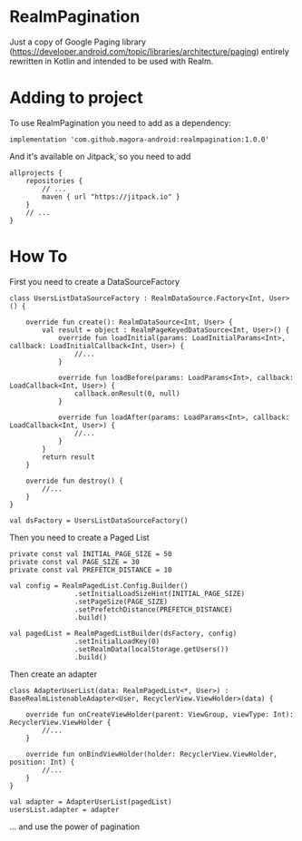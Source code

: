 # RealmPagination
Just a copy of Google Paging library (https://developer.android.com/topic/libraries/architecture/paging) entirely rewritten in Kotlin and intended to be used with Realm.


# Adding to project
To use RealmPagination you need to add as a dependency:

`implementation 'com.github.magora-android:realmpagination:1.0.0'`

And it's available on Jitpack, so you need to add

    allprojects {
        repositories {
            // ...
            maven { url "https://jitpack.io" }
        }
        // ...
    }


# How To
First you need to create a DataSourceFactory

    class UsersListDataSourceFactory : RealmDataSource.Factory<Int, User>() {

        override fun create(): RealmDataSource<Int, User> {
            val result = object : RealmPageKeyedDataSource<Int, User>() {
                override fun loadInitial(params: LoadInitialParams<Int>, callback: LoadInitialCallback<Int, User>) {
                    //...
                }

                override fun loadBefore(params: LoadParams<Int>, callback: LoadCallback<Int, User>) {
                    callback.onResult(0, null)
                }

    			override fun loadAfter(params: LoadParams<Int>, callback: LoadCallback<Int, User>) {
                    //...
                }
            }
            return result
        }

        override fun destroy() {
            //...
        }
    }

    val dsFactory = UsersListDataSourceFactory()

Then you need to create a Paged List

    private const val INITIAL_PAGE_SIZE = 50
    private const val PAGE_SIZE = 30
    private const val PREFETCH_DISTANCE = 10

    val config = RealmPagedList.Config.Builder()
                    .setInitialLoadSizeHint(INITIAL_PAGE_SIZE)
                    .setPageSize(PAGE_SIZE)
                    .setPrefetchDistance(PREFETCH_DISTANCE)
                    .build()

    val pagedList = RealmPagedListBuilder(dsFactory, config)
                    .setInitialLoadKey(0)
                    .setRealmData(localStorage.getUsers())
                    .build()

Then create an adapter

    class AdapterUserList(data: RealmPagedList<*, User>) : BaseRealmListenableAdapter<User, RecyclerView.ViewHolder>(data) {

        override fun onCreateViewHolder(parent: ViewGroup, viewType: Int): RecyclerView.ViewHolder {
            //...
        }

        override fun onBindViewHolder(holder: RecyclerView.ViewHolder, position: Int) {
            //...
        }
    }

	val adapter = AdapterUserList(pagedList)
	usersList.adapter = adapter

... and use the power of pagination